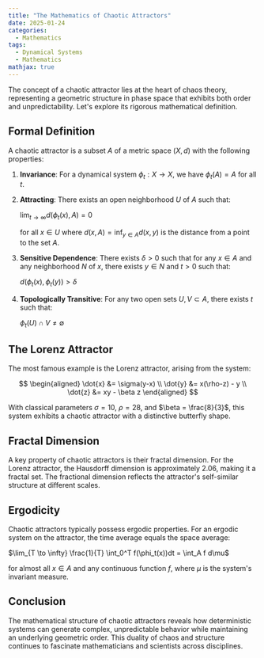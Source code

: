 ```yaml
---
title: "The Mathematics of Chaotic Attractors"
date: 2025-01-24
categories:
  - Mathematics
tags:
  - Dynamical Systems
  - Mathematics
mathjax: true
---
```


The concept of a chaotic attractor lies at the heart of chaos theory, representing a geometric structure in phase space that exhibits both order and unpredictability. Let's explore its rigorous mathematical definition.

## Formal Definition

A chaotic attractor is a subset $A$ of a metric space $(X,d)$ with the following properties:

1. **Invariance**: For a dynamical system $\phi_t: X \to X$, we have $\phi_t(A) = A$ for all $t$.

2. **Attracting**: There exists an open neighborhood $U$ of $A$ such that:

   $\lim_{t \to \infty} d(\phi_t(x), A) = 0$
   
   for all $x \in U$ where $d(x,A) = \inf_{y \in A} d(x,y)$ is the distance from a point to the set $A$.

3. **Sensitive Dependence**: There exists $\delta > 0$ such that for any $x \in A$ and any neighborhood $N$ of $x$, there exists $y \in N$ and $t > 0$ such that:

   $d(\phi_t(x), \phi_t(y)) > \delta$

4. **Topologically Transitive**: For any two open sets $U, V \subset A$, there exists $t$ such that:

   $\phi_t(U) \cap V \neq \emptyset$

## The Lorenz Attractor

The most famous example is the Lorenz attractor, arising from the system:

$$
\begin{aligned}
\dot{x} &= \sigma(y-x) \\
\dot{y} &= x(\rho-z) - y \\
\dot{z} &= xy - \beta z
\end{aligned}
$$

With classical parameters $\sigma = 10$, $\rho = 28$, and $\beta = \frac{8}{3}$, this system exhibits a chaotic attractor with a distinctive butterfly shape.

## Fractal Dimension

A key property of chaotic attractors is their fractal dimension. For the Lorenz attractor, the Hausdorff dimension is approximately 2.06, making it a fractal set. The fractional dimension reflects the attractor's self-similar structure at different scales.

## Ergodicity

Chaotic attractors typically possess ergodic properties. For an ergodic system on the attractor, the time average equals the space average:

$\lim_{T \to \infty} \frac{1}{T} \int_0^T f(\phi_t(x))dt = \int_A f d\mu$

for almost all $x \in A$ and any continuous function $f$, where $\mu$ is the system's invariant measure.

## Conclusion

The mathematical structure of chaotic attractors reveals how deterministic systems can generate complex, unpredictable behavior while maintaining an underlying geometric order. This duality of chaos and structure continues to fascinate mathematicians and scientists across disciplines.
